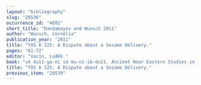 ```yaml
---
layout: "bibliography"
slug: "20536"
occurrence_id: "4891"
short_title: "Dandamayev and Wunsch 2011"
author: "Wunsch, Cornelia"
publication_year: "2011"
title: "YOS 6 225: A Dispute about a Sesame Delivery."
pages: "61-72"
editor: "Vacín, Luděk "
book: "u4 du11-ga-ni sá mu-ni-ib-du11. Ancient Near Eastern Studies in Memory of Blahoslav Hruška, ISLET (Dresden)"
title: "YOS 6 225: A Dispute about a Sesame Delivery."
previous_item: "20539"
---
```

